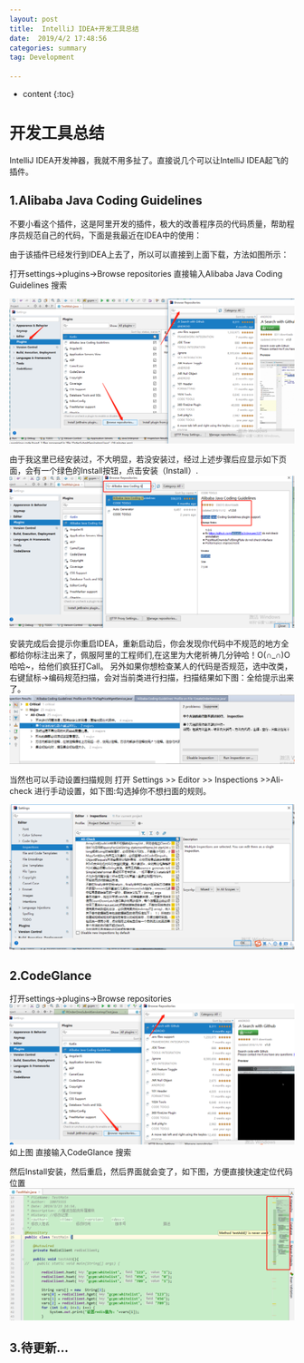 ```yaml
---
layout: post
title:  IntelliJ IDEA+开发工具总结
date:  2019/4/2 17:48:56 
categories: summary
tag: Development

---
```


* content
{:toc}

# 开发工具总结

IntelliJ IDEA开发神器，我就不用多扯了。直接说几个可以让IntelliJ IDEA起飞的插件。

## 1.Alibaba Java Coding Guidelines

不要小看这个插件，这是阿里开发的插件，极大的改善程序员的代码质量，帮助程序员规范自己的代码，下面是我最近在IDEA中的使用：

由于该插件已经发行到IDEA上去了，所以可以直接到上面下载，方法如图所示：

打开settings->plugins->Browse repositories
直接输入Alibaba Java Coding Guidelines 搜索

![](/styles/images/technology/dev_tools/1.png)

由于我这里已经安装过，不大明显，若没安装过，经过上述步骤后应显示如下页面，会有一个绿色的Install按钮，点击安装（Install）.
![](/styles/images/technology/dev_tools/2.png)

安装完成后会提示你重启IDEA，重新启动后，你会发现你代码中不规范的地方全都给你标注出来了，佩服阿里的工程师们,在这里为大佬祈祷几分钟哈！O(∩_∩)O哈哈~，给他们疯狂打Call。 
另外如果你想检查某人的代码是否规范，选中改类，右键鼠标->编码规范扫描，会对当前类进行扫描，扫描结果如下图：全给提示出来了。
![](/styles/images/technology/dev_tools/3.png)


当然也可以手动设置扫描规则 
打开 Settings  >> Editor >> Inspections >>Ali-check 进行手动设置，如下图:勾选掉你不想扫面的规则。

![](/styles/images/technology/dev_tools/4.png)

## 2.CodeGlance

打开settings->plugins->Browse repositories
![](/styles/images/technology/dev_tools/5.png)
如上图 直接输入CodeGlance 搜索

然后Install安装，然后重启，然后界面就会变了，如下图，方便直接快速定位代码位置
![](/styles/images/technology/dev_tools/6.png)

 ## 3.待更新...


	

